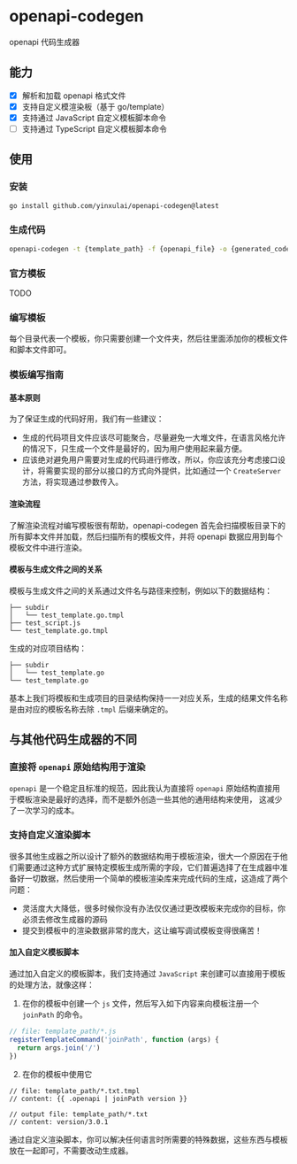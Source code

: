 # openapi-codegen

openapi 代码生成器

## 能力

- [x] 解析和加载 openapi 格式文件
- [x] 支持自定义模渲染板（基于 go/template）
- [x] 支持通过 JavaScript 自定义模板脚本命令
- [ ] 支持通过 TypeScript 自定义模板脚本命令

## 使用

### 安装

```bash
go install github.com/yinxulai/openapi-codegen@latest
```

### 生成代码

```bash
openapi-codegen -t {template_path} -f {openapi_file} -o {generated_code_path}
```

### 官方模板

TODO

### 编写模板

每个目录代表一个模板，你只需要创建一个文件夹，然后往里面添加你的模板文件和脚本文件即可。

### 模板编写指南

#### 基本原则

为了保证生成的代码好用，我们有一些建议：

- 生成的代码项目文件应该尽可能聚合，尽量避免一大堆文件，在语言风格允许的情况下，只生成一个文件是最好的，因为用户使用起来最方便。
- 应该绝对避免用户需要对生成的代码进行修改，所以，你应该充分考虑接口设计，将需要实现的部分以接口的方式向外提供，比如通过一个 `CreateServer` 方法，将实现通过参数传入。

#### 渲染流程

了解渲染流程对编写模板很有帮助，openapi-codegen 首先会扫描模板目录下的所有脚本文件并加载，然后扫描所有的模板文件，并将 openapi 数据应用到每个模板文件中进行渲染。

#### 模板与生成文件之间的关系

模板与生成文件之间的关系通过文件名与路径来控制，例如以下的数据结构：

```ls
├── subdir
│   └── test_template.go.tmpl
├── test_script.js
└── test_template.go.tmpl
```

生成的对应项目结构：

```ls
├── subdir
│   └── test_template.go
└── test_template.go
```

基本上我们将模板和生成项目的目录结构保持一一对应关系，生成的结果文件名称是由对应的模板名称去除 `.tmpl` 后缀来确定的。

## 与其他代码生成器的不同

### 直接将 `openapi` 原始结构用于渲染

`openapi` 是一个稳定且标准的规范，因此我认为直接将 `openapi` 原始结构直接用于模板渲染是最好的选择，而不是额外创造一些其他的通用结构来使用，
这减少了一次学习的成本。

### 支持自定义渲染脚本

很多其他生成器之所以设计了额外的数据结构用于模板渲染，很大一个原因在于他们需要通过这种方式扩展特定模板生成所需的字段，它们普遍选择了在生成器中准备好一切数据，然后使用一个简单的模板渲染库来完成代码的生成，这造成了两个问题：

- 灵活度大大降低，很多时候你没有办法仅仅通过更改模板来完成你的目标，你必须去修改生成器的源码
- 提交到模板中的渲染数据非常的庞大，这让编写调试模板变得很痛苦！

#### 加入自定义模板脚本

通过加入自定义的模板脚本，我们支持通过 `JavaScript` 来创建可以直接用于模板的处理方法，就像这样：

1. 在你的模板中创建一个 `js` 文件，然后写入如下内容来向模板注册一个 `joinPath` 的命令。

```js
// file: template_path/*.js
registerTemplateCommand('joinPath', function (args) {
  return args.join('/')
})
```

2. 在你的模板中使用它

```tmpl
// file: template_path/*.txt.tmpl
// content: {{ .openapi | joinPath version }}

// output file: template_path/*.txt
// content: version/3.0.1
```

通过自定义渲染脚本，你可以解决任何语言时所需要的特殊数据，这些东西与模板放在一起即可，不需要改动生成器。
